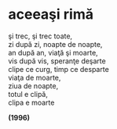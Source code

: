 ﻿# aceeaşi rimă

şi trec, şi trec toate,  
zi după zi, noapte de noapte,  
an după an, viaţă şi moarte,  
vis după vis, speranţe deşarte  
clipe ce curg, timp ce desparte  
viaţa de moarte,  
ziua de noapte,  
totul e clipă,  
clipa e moarte  

**(1996)**